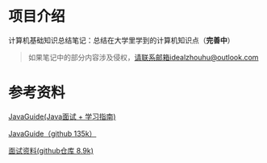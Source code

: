 # 项目介绍

计算机基础知识总结笔记：总结在大学里学到的计算机知识点（**完善中**）

> 如果笔记中的部分内容涉及侵权，请联系邮箱idealzhouhu@outlook.com



# 参考资料

[JavaGuide(Java面试 + 学习指南)](https://javaguide.cn/about-the-author/zhishixingqiu-two-years.html#简历修改)

[JavaGuide（github 135k）](https://github.com/Snailclimb/JavaGuide/tree/main)

[面试资料(github仓库 8.9k)](https://github.com/wolverinn/Waking-Up)





